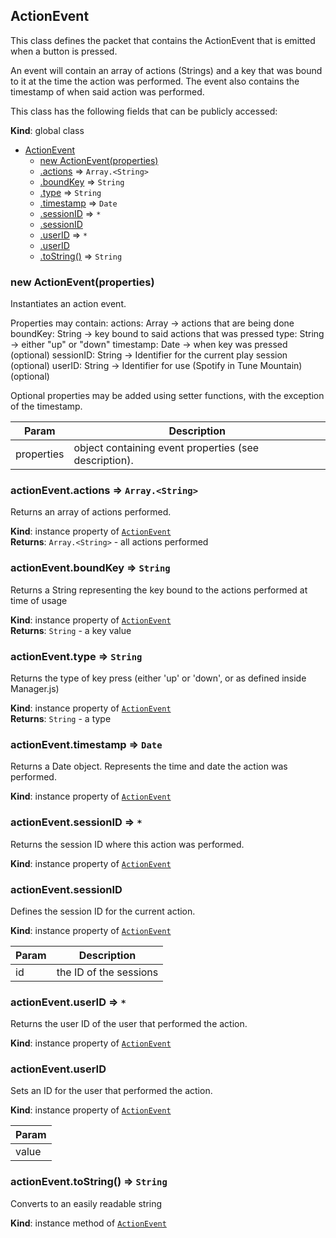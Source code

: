 <a name="ActionEvent"></a>

## ActionEvent
This class defines the packet that contains the ActionEvent
that is emitted when a button is pressed.

An event will contain an array of actions (Strings) and a key that was bound to it at
the time the action was performed. The event also contains the timestamp of when said action was performed.

This class has the following fields that can be publicly accessed:

**Kind**: global class  

* [ActionEvent](#ActionEvent)
    * [new ActionEvent(properties)](#new_ActionEvent_new)
    * [.actions](#ActionEvent+actions) ⇒ <code>Array.&lt;String&gt;</code>
    * [.boundKey](#ActionEvent+boundKey) ⇒ <code>String</code>
    * [.type](#ActionEvent+type) ⇒ <code>String</code>
    * [.timestamp](#ActionEvent+timestamp) ⇒ <code>Date</code>
    * [.sessionID](#ActionEvent+sessionID) ⇒ <code>\*</code>
    * [.sessionID](#ActionEvent+sessionID)
    * [.userID](#ActionEvent+userID) ⇒ <code>\*</code>
    * [.userID](#ActionEvent+userID)
    * [.toString()](#ActionEvent+toString) ⇒ <code>String</code>

<a name="new_ActionEvent_new"></a>

### new ActionEvent(properties)
Instantiates an action event.

Properties may contain:
     actions: Array<String> -> actions that are being done
     boundKey: String -> key bound to said actions that was pressed
     type: String -> either "up" or "down"
     timestamp: Date -> when key was pressed (optional)
     sessionID: String -> Identifier for the current play session (optional)
     userID: String -> Identifier for use (Spotify in Tune Mountain) (optional)

Optional properties may be added using setter functions, with the exception of the timestamp.


| Param | Description |
| --- | --- |
| properties | object containing event properties (see description). |

<a name="ActionEvent+actions"></a>

### actionEvent.actions ⇒ <code>Array.&lt;String&gt;</code>
Returns an array of actions performed.

**Kind**: instance property of [<code>ActionEvent</code>](#ActionEvent)  
**Returns**: <code>Array.&lt;String&gt;</code> - all actions performed  
<a name="ActionEvent+boundKey"></a>

### actionEvent.boundKey ⇒ <code>String</code>
Returns a String representing the key bound to the actions performed at time of usage

**Kind**: instance property of [<code>ActionEvent</code>](#ActionEvent)  
**Returns**: <code>String</code> - a key value  
<a name="ActionEvent+type"></a>

### actionEvent.type ⇒ <code>String</code>
Returns the type of key press (either 'up' or 'down', or as defined inside Manager.js)

**Kind**: instance property of [<code>ActionEvent</code>](#ActionEvent)  
**Returns**: <code>String</code> - a type  
<a name="ActionEvent+timestamp"></a>

### actionEvent.timestamp ⇒ <code>Date</code>
Returns a Date object. Represents the time and date the action was performed.

**Kind**: instance property of [<code>ActionEvent</code>](#ActionEvent)  
<a name="ActionEvent+sessionID"></a>

### actionEvent.sessionID ⇒ <code>\*</code>
Returns the session ID where this action was performed.

**Kind**: instance property of [<code>ActionEvent</code>](#ActionEvent)  
<a name="ActionEvent+sessionID"></a>

### actionEvent.sessionID
Defines the session ID for the current action.

**Kind**: instance property of [<code>ActionEvent</code>](#ActionEvent)  

| Param | Description |
| --- | --- |
| id | the ID of the sessions |

<a name="ActionEvent+userID"></a>

### actionEvent.userID ⇒ <code>\*</code>
Returns the user ID of the user that performed the action.

**Kind**: instance property of [<code>ActionEvent</code>](#ActionEvent)  
<a name="ActionEvent+userID"></a>

### actionEvent.userID
Sets an ID for the user that performed the action.

**Kind**: instance property of [<code>ActionEvent</code>](#ActionEvent)  

| Param |
| --- |
| value | 

<a name="ActionEvent+toString"></a>

### actionEvent.toString() ⇒ <code>String</code>
Converts to an easily readable string

**Kind**: instance method of [<code>ActionEvent</code>](#ActionEvent)  
